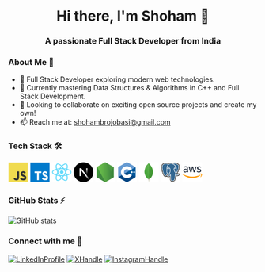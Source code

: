 <h1 align="center">Hi there, I'm Shoham 👋</h1>
<h3 align="center">A passionate Full Stack Developer from India</h3>

### About Me 🚀
- 🔭 Full Stack Developer exploring modern web technologies.
- 🌱 Currently mastering Data Structures & Algorithms in C++ and Full Stack Development.
- 👯 Looking to collaborate on exciting open source projects and create my own!
- 📫 Reach me at: shohambrojobasi@gmail.com

### Tech Stack 🛠️
<p align="left">
<img src="https://raw.githubusercontent.com/devicons/devicon/master/icons/javascript/javascript-original.svg" alt="javascript" width="40" height="40"/>
<img src="https://raw.githubusercontent.com/devicons/devicon/master/icons/typescript/typescript-original.svg" alt="typescript" width="40" height="40"/>
<img src="https://raw.githubusercontent.com/devicons/devicon/master/icons/react/react-original.svg" alt="react" width="40" height="40"/>
<img src="https://raw.githubusercontent.com/devicons/devicon/master/icons/nextjs/nextjs-original.svg" alt="nextjs" width="40" height="40"/>
<img src="https://raw.githubusercontent.com/devicons/devicon/master/icons/nodejs/nodejs-original.svg" alt="nodejs" width="40" height="40"/>
<img src="https://raw.githubusercontent.com/devicons/devicon/master/icons/cplusplus/cplusplus-original.svg" alt="cplusplus" width="40" height="40"/>
<img src="https://raw.githubusercontent.com/devicons/devicon/master/icons/mongodb/mongodb-original.svg" alt="mongodb" width="40" height="40"/>
<img src="https://raw.githubusercontent.com/devicons/devicon/master/icons/postgresql/postgresql-original.svg" alt="postgresql" width="40" height="40"/>
<img src="https://raw.githubusercontent.com/devicons/devicon/master/icons/amazonwebservices/amazonwebservices-original-wordmark.svg" alt="aws" width="40" height="40"/>
</p>

### GitHub Stats ⚡
![GitHub stats](https://github-readme-stats.vercel.app/api?username=shohambro&show_icons=true&theme=radical)

### Connect with me 🤝
<p align="left">
<a href="https://www.linkedin.com/in/shoham-brojobasi-9526b6201/" target="blank"><img align="center" src="https://raw.githubusercontent.com/rahuldkjain/github-profile-readme-generator/master/src/images/icons/Social/linked-in-alt.svg" alt="LinkedInProfile" height="30" width="40" /></a>
<a href="https://x.com/shohambro" target="blank"><img align="center" src="https://raw.githubusercontent.com/rahuldkjain/github-profile-readme-generator/master/src/images/icons/Social/twitter.svg" alt="XHandle" height="30" width="40" /></a>
<a href="https://instagram.com/shohambro/" target="blank"><img align="center" src="https://raw.githubusercontent.com/rahuldkjain/github-profile-readme-generator/master/src/images/icons/Social/instagram.svg" alt="InstagramHandle" height="30" width="40" /></a>
</p>

